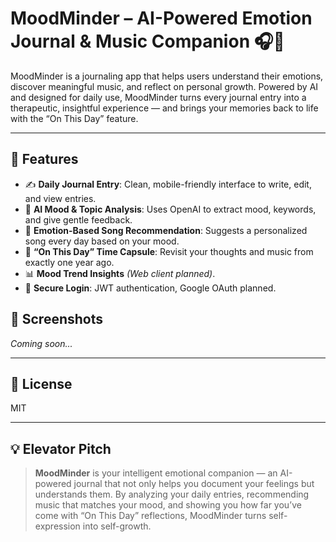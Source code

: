 # MoodMinder – AI-Powered Emotion Journal & Music Companion 🎧🧠

MoodMinder is a journaling app that helps users understand their emotions, discover meaningful music, and reflect on personal growth. Powered by AI and designed for daily use, MoodMinder turns every journal entry into a therapeutic, insightful experience — and brings your memories back to life with the “On This Day” feature.

---

## 🚀 Features

- ✍️ **Daily Journal Entry**: Clean, mobile-friendly interface to write, edit, and view entries.
- 🧠 **AI Mood & Topic Analysis**: Uses OpenAI to extract mood, keywords, and give gentle feedback.
- 🎵 **Emotion-Based Song Recommendation**: Suggests a personalized song every day based on your mood.
- 📅 **“On This Day” Time Capsule**: Revisit your thoughts and music from exactly one year ago.
- 📊 **Mood Trend Insights** _(Web client planned)_.
- 🔐 **Secure Login**: JWT authentication, Google OAuth planned.

## 📸 Screenshots

_Coming soon..._

---

## 📄 License

MIT

---

## 💡 Elevator Pitch

> **MoodMinder** is your intelligent emotional companion — an AI-powered journal that not only helps you document your feelings but understands them. By analyzing your daily entries, recommending music that matches your mood, and showing you how far you’ve come with “On This Day” reflections, MoodMinder turns self-expression into self-growth.
